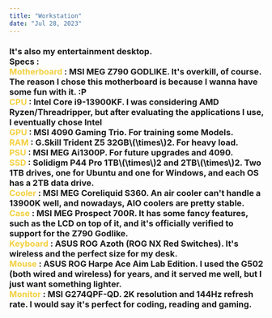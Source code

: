 ```yaml
---
title: "Workstation"
date: "Jul 28, 2023"
---
```

<div>
  <style>
    /* Neon colors */
    :root {
      --neon-yellow: #f4d03f;
      --neon-pink: #f62459;
      --neon-blue: #0dc9f7;
      --neon-green: #39ff14;
    }
    </style>
    <h3> It's also my entertainment desktop.<br>
         Specs : <br>
         <span style="color: var(--neon-yellow);">Motherboard </span>: MSI MEG Z790 GODLIKE. It's overkill, of course. The reason I chose this motherboard is because I wanna have some fun with it. :P<br>
         <span style="color: var(--neon-yellow);">CPU</span> : Intel Core i9-13900KF. I was considering AMD Ryzen/Threadripper, but after evaluating the applications I use, I eventually chose Intel<br>
         <span style="color: var(--neon-yellow);">GPU</span> : MSI 4090 Gaming Trio. For training some Models. <br>
         <span style="color: var(--neon-yellow);">RAM</span> : G.Skill Trident Z5 32GB\(\times\)2. For heavy load.<br>
         <span style="color: var(--neon-yellow);">PSU</span> : MSI MEG Ai1300P. For future upgrades and 4090.<br>
         <span style="color: var(--neon-yellow);">SSD</span> : Solidigm P44 Pro 1TB\(\times\)2 and 2TB\(\times\)2. Two 1TB drives, one for Ubuntu and one for Windows, and each OS has a 2TB data drive.<br>
         <span style="color: var(--neon-yellow);">Cooler</span> : MSI MEG Coreliquid S360. An air cooler can't handle a 13900K well, and nowadays, AIO coolers are pretty stable.<br>
         <span style="color: var(--neon-yellow);">Case</span> : MSI MEG Prospect 700R. It has some fancy features, such as the LCD on top of it, and it's officially verified to support for the Z790 Godlike.<br>
         <span style="color: var(--neon-yellow);">Keyboard</span> : ASUS ROG Azoth (ROG NX Red Switches). It's wireless and the perfect size for my desk.<br>
         <span style="color: var(--neon-yellow);">Mouse</span> : ASUS ROG Harpe Ace Aim Lab Edition. I used the G502 (both wired and wireless) for years, and it served me well, but I just want something lighter.<br>
         <span style="color: var(--neon-yellow);">Monitor</span> : MSI G274QPF-QD. 2K resolution and 144Hz refresh rate. I would say it's perfect for coding, reading and gaming.<br>
    </h3>
</div>




